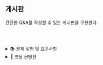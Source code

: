 ## 게시판

간단한 Q&A를 작성할 수 있는 게시판을 구현한다.

<br/><br/>

<details>
<summary>📚 문제 설명 및 요구사항</summary>
<div markdown="1">
<br/>

### ✍🏻 기능요구사항

- 간단한 Q&A를 작성할 수 있는 게시판을 구현한다.  
    - 질문을 작성할 수 있어야 한다.
    - 게시글에 담기는 정보는 어느정도 자유롭게 구성한다.

- 비밀번호가 일치하는 경우 회원정보를 수정할 수 있어야 한다. 

<br/><br/><br/><br/>

### 💻 프로그래밍 요구사항

프로그래밍 요구사항은 아래 규칙을 따른다.

- 게시글 객체 id 인스턴스 변수를 추가하고 ArrayList에 게시글 객체를 추가할 때 ArrayList.size() + 1을 게시글 객체의 id로 사용한다.

<br/><br/><br/><br/>

### 각 기능에 따른 url과 메소드 convention

- 먼저 각 기능에 대한 대표 url을 결정한다.

    - 예를 들어 회원관리와 관련한 기능의 대표 URL은 "/users"와 같이 설계한다.

- 기능의 세부 기능에 대해 일반적으로 구현하는 기능(목록, 상세보기, 수정, 삭제)에 대해서는 URL convention을 결정한 후 사용할 것을 추천한다.

    - 예를 들어 todo 앱에 대한 URL convention을 다음과 같은 기준으로 잡을 수 있다.

<br/>

|  No |    <center>url</center>       | <center>기능</center>   |
|:---:|:------------------------------|:-----------------------|
|  1  |&nbsp; GET/todos               |&nbsp; List all todos   |
|  2  |&nbsp; POST/todos              |&nbsp; Create a new todo|
|  3  |&nbsp; GET/todos/:id           |&nbsp; Get a todo       |
|  4  |&nbsp; PUT/todos/:id           |&nbsp; Update a todo    |
|  5  |&nbsp; DELETE/todos/:id        |&nbsp; Delete a todo and its items|
|  6  |&nbsp; GET/todos/:id/items     |&nbsp; Get a todo item  |
|  7  |&nbsp; PUT/todos/:id/items     |&nbsp; Update a todo item |
|  8  |&nbsp; DELETE/todos/:id/items  |&nbsp; Delete a todo item |

<br/><br/><br/><br/>


</div>
</details>

<details>
<summary>📌 코딩 컨벤션</summary>
<div markdown="1">
<br/>

## 📌 코딩 컨벤션

- `기능 단위로 커밋`하며, 구현의 의미가 명확하게 전달되도록 커밋 메시지를 작성한다.<br/>
- 커밋은 -m 사용을 `지양`하며, 구체적 내용을 기록한다.

- `readme를 상세히 작성`한다.<br/>
    - `전체 프로젝트의 구조를 설명`한다.
    - 각 `패키지`와 `클래스, 메서드의 기능을 상세히 설명`한다.
    - (가능하다면) 패키지/클래스의 `역할과 책임을 명확하게 분리`한다.
    - 변수명은 문맥에 맞게 가장 보편적으로, 메서드명은 `무엇을 하는지를 명확히` 나타낸다.
    - 필요에 따라 그림과 PPT, 학습내용을 첨부해 `알기 쉽게 작성`한다.
    - 테스트 케이스를 기록하며 석연치 않은 부분을 매번 체크한다.

- 함수나 메소드의 들여쓰기를 가능하면 적게하도록 노력한다.<br/>
    - 한 메서드에는 가급적 `두 단계 이내`의 들여쓰기를 한다.
- 함수나 메소드는 한 번에 한 가지 일을 하고 가능하면 20줄이 넘지 않도록 구현한다. <br/>
- 무분별한 static의 사용을 최대한 `지양`한다.
- else 예약어를 `지양`한다.
- 함수나 메소드의 들여쓰기를 가능하면 적게(3단계까지만) 할 수 있도록 노력한다.

```javascript
 function main() {
    for (i = 0; i < 10; i++) { // 들여쓰기 1단계
        if (i == 2) { // 들여쓰기 2단계
            return; // 들여쓰기 3단계
        }
    }
}
```

<br/>

</div>
</details>


<br/><br/>
